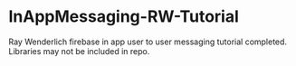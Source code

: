 # InAppMessaging-RW-Tutorial
Ray Wenderlich firebase in app user to user messaging tutorial completed.  Libraries may not be included in repo.

